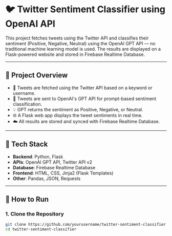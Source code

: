 # 🐦 Twitter Sentiment Classifier using OpenAI API

This project fetches tweets using the Twitter API and classifies their sentiment (Positive, Negative, Neutral) using the OpenAI GPT API — no traditional machine learning model is used. The results are displayed on a Flask-powered website and stored in Firebase Realtime Database.

---

## 📌 Project Overview

- 🔄 Tweets are fetched using the Twitter API based on a keyword or username.
- 🤖 Tweets are sent to OpenAI's GPT API for prompt-based sentiment classification.
- 💡 GPT returns the sentiment as Positive, Negative, or Neutral.
- 🌐 A Flask web app displays the tweet sentiments in real time.
- ☁️ All results are stored and synced with Firebase Realtime Database.

---

## 🧰 Tech Stack

- **Backend**: Python, Flask
- **APIs**: OpenAI GPT API, Twitter API v2
- **Database**: Firebase Realtime Database
- **Frontend**: HTML, CSS, Jinja2 (Flask Templates)
- **Other**: Pandas, JSON, Requests

---

## 🚀 How to Run

### 1. Clone the Repository

```bash
git clone https://github.com/yourusername/twitter-sentiment-classifier.git
cd twitter-sentiment-classifier

